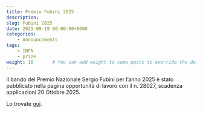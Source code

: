 ```yaml
---
title: Premio Fubini 2025
description: 
slug: Fubini 2025
date: 2025-09-19 00:00:00+0000
categories:
    - Announcements
tags:
    - INFN
    - prize
weight: 10       # You can add weight to some posts to override the default sorting (date descending)
---
```



Il bando del Premio Nazionale Sergio Fubini per l’anno 2025 è stato
pubblicato nella pagina opportunità di lavoro con il n. 28027, scadenza
applicazioni 20 Ottobre 2025. 

Lo trovate [qui](28027.pdf).
